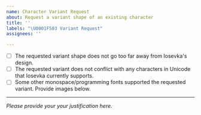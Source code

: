 ```yaml
---
name: Character Variant Request
about: Request a variant shape of an existing character
title: ''
labels: "\U0001F503 Variant Request"
assignees: ''

---
```


- [ ] The requested variant shape does not go too far away from Iosevka's design.
- [ ] The requested variant does not conflict with any characters in Unicode that Iosevka currently supports.
- [ ] Some other monospace/programming fonts supported the requested variant. Provide images below.

------

*Please provide your your justification here.*
